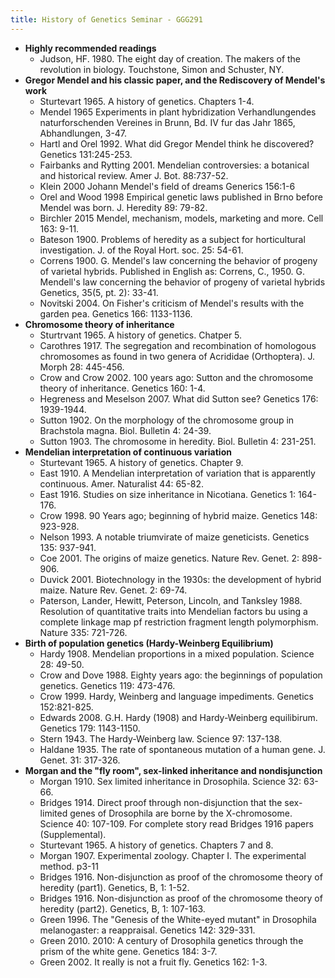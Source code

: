 ```yaml
---
title: History of Genetics Seminar - GGG291
---
```


- **Highly recommended readings**
	- Judson, HF. 1980. The eight day of creation. The makers of the revolution in biology. Touchstone, Simon and Schuster, NY.
- **Gregor Mendel and his classic paper, and the Rediscovery of Mendel's work**
	- Sturtevart 1965. A history of genetics. Chapters 1-4.
	- Mendel 1965 Experiments in plant hybridization Verhandlungendes naturforschenden Vereines in Brunn, Bd. IV fur das Jahr 1865, Abhandlungen, 3-47.
	- Hartl and Orel 1992. What did Gregor Mendel think he discovered? Genetics 131:245-253.
	- Fairbanks and Rytting 2001. Mendelian controversies: a botanical and historical review. Amer J. Bot. 88:737-52.
	- Klein 2000 Johann Mendel's field of dreams Generics 156:1-6
	- Orel and Wood 1998 Empirical genetic laws published in Brno before Mendel was born. J. Heredity 89: 79-82.
	- Birchler 2015 Mendel, mechanism, models, marketing and more. Cell 163: 9-11.
	- Bateson 1900. Problems of heredity as a subject for horticultural investigation. J. of the Royal Hort. soc. 25: 54-61.
	- Correns 1900. G. Mendel's law concerning the behavior of progeny of varietal hybrids. Published in English as: Correns, C., 1950. G. Mendell's law concerning the behavior of progeny of varietal hybrids Genetics, 35(5, pt. 2): 33-41.
	- Novitski 2004. On Fisher's criticism of Mendel's results with the garden pea. Genetics 166: 1133-1136.
- **Chromosome theory of inheritance**
	- Sturtrvant 1965. A history of genetics. Chatper 5.
	- Carothres 1917. The segregation and recombination of homologous chromosomes as found in two genera of Acrididae (Orthoptera). J. Morph 28: 445-456.
	- Crow and Crow 2002. 100 years ago: Sutton and the chromosome theory of inheritance. Genetics 160: 1-4.
	- Hegreness and Meselson 2007. What did Sutton see? Genetics 176: 1939-1944.
	- Sutton 1902. On the morphology of the chromosome group in Brachstola magna. Biol. Bulletin 4: 24-39.
	- Sutton 1903. The chromosome in heredity. Biol. Bulletin 4: 231-251.
- **Mendelian interpretation of continuous variation**
	- Sturtevant 1965. A history of genetics. Chapter 9.
	- East 1910. A Mendelian interpretation of variation that is apparently continuous. Amer. Naturalist 44: 65-82.
	- East 1916. Studies on size inheritance in Nicotiana. Genetics 1: 164-176.
	- Crow 1998. 90 Years ago; beginning of hybrid maize. Genetics 148: 923-928.
	- Nelson 1993. A notable triumvirate of maize geneticists. Genetics 135: 937-941.
	- Coe 2001. The  origins of maize genetics. Nature Rev. Genet. 2: 898-906.
	- Duvick 2001. Biotechnology in the 1930s: the development of hybrid maize. Nature Rev. Genet. 2: 69-74.
	- Paterson, Lander, Hewitt, Peterson, Lincoln, and Tanksley 1988. Resolution of quantitative traits into Mendelian factors bu using a complete linkage map pf restriction fragment length polymorphism. Nature 335: 721-726.
- **Birth of population genetics (Hardy-Weinberg Equilibrium)**
	- Hardy 1908. Mendelian proportions in a mixed population. Science 28: 49-50.
	- Crow and Dove 1988. Eighty years ago: the beginnings of population genetics. Genetics 119: 473-476.
	- Crow 1999. Hardy, Weinberg and language impediments. Genetics 152:821-825.
	- Edwards 2008. G.H. Hardy (1908) and Hardy-Weinberg equilibirum. Genetics 179: 1143-1150.
	- Stern 1943. The Hardy-Weinberg law. Science 97: 137-138.
	- Haldane 1935. The rate of spontaneous mutation of a human gene. J. Genet. 31: 317-326.
- **Morgan and the "fly room", sex-linked inheritance and nondisjunction**
	- Morgan 1910. Sex limited inheritance in Drosophila. Science 32: 63-66.
	- Bridges 1914. Direct proof through non-disjunction that the sex-limited genes of Drosophila are borne by the X-chromosome. Science 40: 107-109. For complete story read Bridges 1916 papers (Supplemental).
	- Sturtevant 1965. A history of genetics. Chapters 7 and 8.
	- Morgan 1907. Experimental zoology. Chapter I. The experimental method. p3-11
	- Bridges 1916. Non-disjunction as proof of the chromosome theory of heredity (part1). Genetics, B, 1: 1-52.
	- Bridges 1916. Non-disjunction as proof of the chromosome theory of heredity (part2). Genetics, B, 1: 107-163.
	- Green 1996. The "Genesis of the White-eyed mutant" in Drosophila melanogaster: a reappraisal. Genetics 142: 329-331.
	- Green 2010. 2010: A century of Drosophila genetics through the prism of the white gene. Genetics 184: 3-7.
	- Green 2002. It really is not a fruit fly. Genetics 162: 1-3.